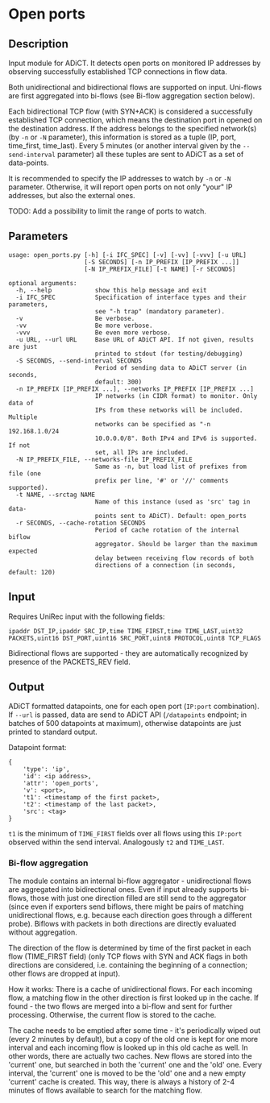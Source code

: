 # Open ports

## Description
Input module for ADiCT. It detects open ports on monitored IP addresses by observing successfully established TCP
connections in flow data. 

Both unidirectional and bidirectional flows are supported on input. Uni-flows are first aggregated into bi-flows
(see Bi-flow aggregation section below).

Each bidirectional TCP flow (with SYN+ACK) is considered a successfully established TCP connection, which means the
destination port in opened on the destination address. If the address belongs to the specified network(s)
(by `-n` or `-N` parameter), this information is stored as a tuple (IP, port, time_first, time_last).
Every 5 minutes (or another interval given by the `--send-interval` parameter) all these tuples are sent to ADiCT
as a set of data-points.

It is recommended to specify the IP addresses to watch by `-n` or `-N` parameter. Otherwise, it will report open ports
on not only "your" IP addresses, but also the external ones.

TODO: Add a possibility to limit the range of ports to watch.

## Parameters

    usage: open_ports.py [-h] [-i IFC_SPEC] [-v] [-vv] [-vvv] [-u URL]
                         [-S SECONDS] [-n IP_PREFIX [IP_PREFIX ...]]
                         [-N IP_PREFIX_FILE] [-t NAME] [-r SECONDS]

    optional arguments:
      -h, --help            show this help message and exit
      -i IFC_SPEC           Specification of interface types and their parameters,
                            see "-h trap" (mandatory parameter).
      -v                    Be verbose.
      -vv                   Be more verbose.
      -vvv                  Be even more verbose.
      -u URL, --url URL     Base URL of ADiCT API. If not given, results are just
                            printed to stdout (for testing/debugging)
      -S SECONDS, --send-interval SECONDS
                            Period of sending data to ADiCT server (in seconds,
                            default: 300)
      -n IP_PREFIX [IP_PREFIX ...], --networks IP_PREFIX [IP_PREFIX ...]
                            IP networks (in CIDR format) to monitor. Only data of
                            IPs from these networks will be included. Multiple
                            networks can be specified as "-n 192.168.1.0/24
                            10.0.0.0/8". Both IPv4 and IPv6 is supported. If not
                            set, all IPs are included.
      -N IP_PREFIX_FILE, --networks-file IP_PREFIX_FILE
                            Same as -n, but load list of prefixes from file (one
                            prefix per line, '#' or '//' comments supported).
      -t NAME, --srctag NAME
                            Name of this instance (used as 'src' tag in data-
                            points sent to ADiCT). Default: open_ports
      -r SECONDS, --cache-rotation SECONDS
                            Period of cache rotation of the internal biflow
                            aggregator. Should be larger than the maximum expected
                            delay between receiving flow records of both
                            directions of a connection (in seconds, default: 120)

## Input

Requires UniRec input with the following fields:

    ipaddr DST_IP,ipaddr SRC_IP,time TIME_FIRST,time TIME_LAST,uint32 PACKETS,uint16 DST_PORT,uint16 SRC_PORT,uint8 PROTOCOL,uint8 TCP_FLAGS

Bidirectional flows are supported - they are automatically recognized by presence of the PACKETS_REV field.


## Output

ADiCT formatted datapoints, one for each open port (`IP:port` combination).
If `--url` is passed, data are send to ADiCT API (`/datapoints` endpoint; in batches of 500 datapoints at maximum),
otherwise datapoints are just printed to standard output.

Datapoint format:

    {
        'type': 'ip',
        'id': <ip address>,
        'attr': 'open_ports',
        'v': <port>,
        't1': <timestamp of the first packet>,
        't2': <timestamp of the last packet>,
        'src': <tag>
    }

`t1` is the minimum of `TIME_FIRST` fields over all flows using this `IP:port` observed within the send interval.
Analogously `t2` and `TIME_LAST`.

### Bi-flow aggregation

The module contains an internal bi-flow aggregator - unidirectional flows are aggregated into bidirectional ones.
Even if input already supports bi-flows, those with just one direction filled are still send to the aggregator
(since even if exporters send biflows, there might be pairs of matching unidirectional flows, e.g. because each 
direction goes through a different probe). Biflows with packets in both directions are directly evaluated without
aggregation.

The direction of the flow is determined by time of the first packet in each flow (TIME_FIRST field) (only TCP flows
with SYN and ACK flags in both directions are considered, i.e. containing the beginning of a connection; other flows
are dropped at input).

How it works:
There is a cache of unidirectional flows. For each incoming flow, a matching flow in the other direction is first
looked up in the cache. If found - the two flows are merged into a bi-flow and sent for further processing.
Otherwise, the current flow is stored to the cache.

The cache needs to be emptied after some time - it's periodically wiped out (every 2 minutes by default), but a copy
of the old one is kept for one more interval and each incoming flow is looked up in this old cache as well.
In other words, there are actually two caches. New flows are stored into the 'current' one, but searched in both the
'current' one and the 'old' one. Every interval, the 'current' one is moved to be the 'old' one and a new empty
'current' cache is created.
This way, there is always a history of 2-4 minutes of flows available to search for the matching flow.

